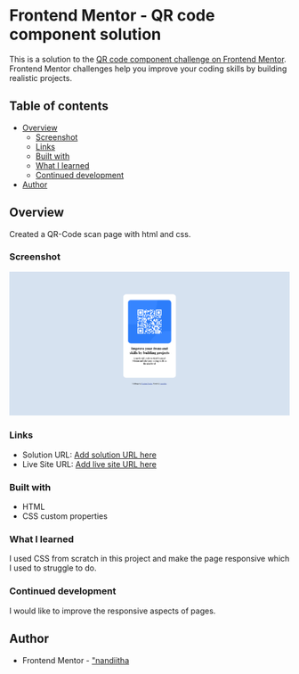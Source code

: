 # Frontend Mentor - QR code component solution

This is a solution to the [QR code component challenge on Frontend Mentor](https://www.frontendmentor.io/challenges/qr-code-component-iux_sIO_H). Frontend Mentor challenges help you improve your coding skills by building realistic projects.

## Table of contents

- [Overview](#overview)
  - [Screenshot](#screenshot)
  - [Links](#links)
  - [Built with](#built-with)
  - [What I learned](#what-i-learned)
  - [Continued development](#continued-development)
- [Author](#author)

## Overview

Created a QR-Code scan page with html and css.

### Screenshot

![](./images/screenshot-qr-code.png)

### Links

- Solution URL: [Add solution URL here](https://your-solution-url.com)
- Live Site URL: [Add live site URL here](https://your-live-site-url.com)

### Built with

- HTML
- CSS custom properties

### What I learned

I used CSS from scratch in this project and make the page responsive which I used to struggle to do.

### Continued development

I would like to improve the responsive aspects of pages.

## Author

- Frontend Mentor - ["nandiitha](https://www.frontendmentor.io/profile/nandiitha)
